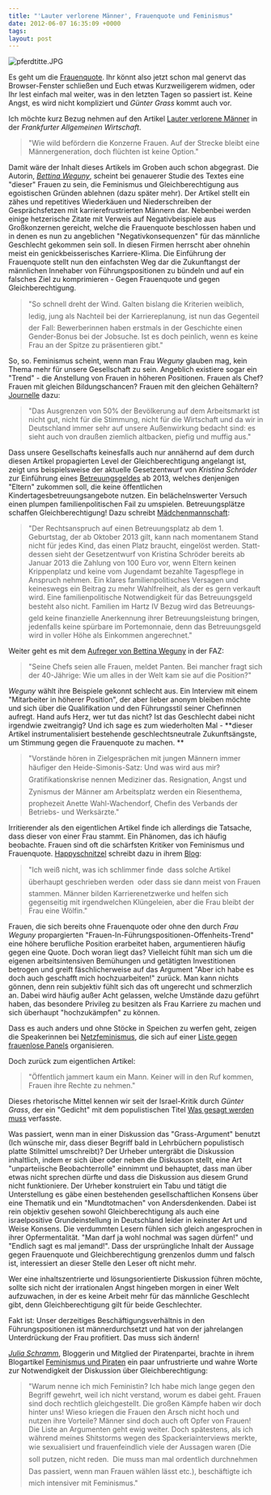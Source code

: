 ```yaml
---
title: "'Lauter verlorene Männer', Frauenquote und Feminismus"
date: 2012-06-07 16:35:09 +0000
tags: 
layout: post
---
```

<img src="/content/images/pferdtitte.JPG" alt="pferdtitte.JPG" />

Es geht um die [Frauenquote](http://www.faz.net/aktuell/beruf-chance/frauenquote-chefinnen-per-gesetz-11768021.html). Ihr könnt also jetzt schon mal genervt das Browser-Fenster schließen und Euch etwas Kurzweiligerem widmen, oder Ihr lest einfach mal weiter, was in den letzten Tagen so passiert ist. Keine Angst, es wird nicht kompliziert und *Günter Grass* kommt auch vor.

Ich möchte kurz Bezug nehmen auf den Artikel [Lauter verlorene Männer](http://www.faz.net/aktuell/wirtschaft/menschen-wirtschaft/frauenquote-lauter-verlorene-maenner-11771952.html) in der *Frankfurter Allgemeinen Wirtschaft*.

> "Wie wild befördern die Konzerne Frauen. Auf der Strecke bleibt eine Männergeneration, doch flüchten ist keine Option."

Damit wäre der Inhalt dieses Artikels im Groben auch schon abgegrast. Die Autorin, [*Bettina Weguny*](http://www.faz.net/redaktion/bettina-weiguny-11104444.html), scheint bei genauerer Studie des Textes eine "dieser" Frauen zu sein, die Feminismus und Gleichberechtigung aus egoistischen Gründen ablehnen (dazu später mehr). Der Artikel stellt ein zähes und repetitives Wiederkäuen und Niederschreiben der Gesprächsfetzen mit karrierefrustrierten Männern dar. Nebenbei werden einige hetzerische Zitate mit Verweis auf Negativbeispiele aus Großkonzernen gereicht, welche die Frauenquote beschlossen haben und in denen es nun zu angeblichen "Negativkonsequenzen" für das männliche Geschlecht gekommen sein soll. In diesen Firmen herrscht aber ohnehin meist ein genickbeisserisches Karriere-Klima. Die Einführung der Frauenquote stellt nun den einfachsten Weg dar die Zukunftangst der männlichen Innehaber von Führungspositionen zu bündeln und auf ein falsches Ziel zu komprimieren - Gegen Frauenquote und gegen Gleichberechtigung.

> "So schnell dreht der Wind. Galten bislang die Kriterien weiblich, ledig, jung als Nachteil bei der Karriereplanung, ist nun das Gegenteil der Fall: Bewerberinnen haben erstmals in der Geschichte einen Gender-Bonus bei der Jobsuche. Ist es doch peinlich, wenn es keine Frau an der Spitze zu präsentieren gibt."

So, so. Feminismus scheint, wenn man Frau *Weguny* glauben mag, kein Thema mehr für unsere Gesellschaft zu sein. Angeblich existiere sogar ein "Trend" - die Anstellung von Frauen in höheren Positionen. Frauen als Chef? Frauen mit gleichen Bildungschancen? Frauen mit den gleichen Gehältern? [Journelle](http://www.journelle.de/1377/und-dabei-heist-es-doch-immer-frauen-wurden-zur-hysterie-neigen/) dazu:

> "Das Ausgrenzen von 50% der Bevölkerung auf dem Arbeitsmarkt ist nicht gut, nicht für die Stimmung, nicht für die Wirtschaft und da wir in Deutschland immer sehr auf unsere Außenwirkung bedacht sind: es sieht auch von draußen ziemlich altbacken, piefig und muffig aus."

Dass unsere Gesellschafts keinesfalls auch nur annähernd auf dem durch diesen Artikel propagierten Level der Gleichberechtigung angelangt ist, zeigt uns beispielsweise der aktuelle Gesetzentwurf von *Kristina Schröder* zur Einführung eines [Betreuungsgeldes](http://www.spiegel.de/politik/deutschland/betreuungsgeld-kostet-100-millionen-im-jahr-weniger-als-geplant-a-836796.html) ab 2013, welches denjenigen "Eltern" zukommen soll, die keine öffentlichen Kindertagesbetreuungsangebote nutzen. Ein belächelnswerter Versuch einen plumpen familienpolitischen Fail zu umspielen. Betreuungsplätze schaffen Gleichberechtigung! Dazu schreibt [Mädchenmannschaft](http://maedchenmannschaft.net/ein-lautes-nein-zum-betreuungsgeld-jetzt-unterschreiben/):

> "Der Rechtsanspruch auf einen Betreuungs­platz ab dem 1. Geburtstag, der ab Oktober 2013 gilt, kann nach momentanem Stand nicht für jedes Kind, das einen Platz braucht, ein­gelöst werden. Statt­dessen sieht der Gesetz­entwurf von Kristina Schröder bereits ab Januar 2013 die Zahlung von 100 Euro vor, wenn Eltern keinen Krippen­platz und keine vom Jugendamt bezahlte Tages­pflege in Anspruch nehmen. Ein klares familien­politisches Ver­sagen und keineswegs ein Beitrag zu mehr Wahl­freiheit, als der es gern ver­kauft wird. Eine familien­politische Not­wendigkeit für das Betreuungs­geld besteht also nicht. Familien im Hartz IV Bezug wird das Betreuungs­geld keine finanzielle Anerkennung ihrer Betreuungs­leistung bringen, jedenfalls keine spürbare im Portemonnaie, denn das Betreuungs­geld wird in voller Höhe als Einkommen angerechnet."

Weiter geht es mit dem [Aufreger von Bettina Weguny](http://www.faz.net/aktuell/beruf-chance/frauenquote-chefinnen-per-gesetz-11768021.html) in der FAZ:

> "Seine Chefs seien alle Frauen, meldet Panten. Bei mancher fragt sich der 40-Jährige: Wie um alles in der Welt kam sie auf die Position?"

*Weguny* wählt ihre Beispiele gekonnt schlecht aus. Ein Interview mit einem "Mitarbeiter in höherer Position", der aber lieber anonym bleiben möchte und sich über die Qualifikation und den Führungsstil seiner Chefinnen aufregt. Hand aufs Herz, wer tut das nicht? Ist das Geschlecht dabei nicht irgendwie zweitrangig? Und ich sage es zum wiederholten Mal - **dieser Artikel instrumentalisiert bestehende geschlechtsneutrale Zukunftsängste, um Stimmung gegen die Frauenquote zu machen. **

> "Vorstände hören in Zielgesprächen mit jungen Männern immer häufiger den Heide-Simonis-Satz: Und was wird aus mir? Gratifikationskrise nennen Mediziner das. Resignation, Angst und Zynismus der Männer am Arbeitsplatz werden ein Riesenthema, prophezeit Anette Wahl-Wachendorf, Chefin des Verbands der Betriebs- und Werksärzte."

Irritierender als den eigentlichen Artikel finde ich allerdings die Tatsache, dass dieser von einer Frau stammt. Ein Phänomen, das ich häufig beobachte. Frauen sind oft die schärfsten Kritiker von Feminismus und Frauenquote. [Happyschnitzel](http://happyschnitzel.com/) schreibt dazu in ihrem [Blog](http://happyschnitzel.com/?p=6070):

> "Ich weiß nicht, was ich schlimmer finde  dass solche Artikel überhaupt geschrieben werden  oder dass sie dann meist von Frauen stammen. Männer bilden Karrierenetzwerke und helfen sich gegenseitig mit irgendwelchen Klüngeleien, aber die Frau bleibt der Frau eine Wölfin."

Frauen, die sich bereits ohne Frauenquote oder ohne den durch *Frau Weguny* propargierten "Frauen-In-Führungspositionen-Offenheits-Trend" eine höhere berufliche Position erarbeitet haben, argumentieren häufig gegen eine Quote. Doch woran liegt das? Vielleicht fühlt man sich um die eigenen arbeitsintensiven Bemühungen und getätigten Investitionen betrogen und greift fäschlicherweise auf das Argument "Aber ich habe es doch auch geschafft mich hochzuarbeiten!" zurück. Man kann nichts gönnen, denn rein subjektiv fühlt sich das oft ungerecht und schmerzlich an. Dabei wird häufig außer Acht gelassen, welche Umstände dazu geführt haben, das besondere Privileg zu besitzen als Frau Karriere zu machen und sich überhaupt "hochzukämpfen" zu können. 

Dass es auch anders und ohne Stöcke in Speichen zu werfen geht, zeigen die Speakerinnen bei [Netzfeminismus](http://netzfeminismus.org/), die sich auf einer [Liste gegen frauenlose Panels](http://netzfeminismus.org/?page_id=114) organisieren.

Doch zurück zum eigentlichen Artikel:

> "Öffentlich jammert kaum ein Mann. Keiner will in den Ruf kommen, Frauen ihre Rechte zu nehmen."

Dieses rhetorische Mittel kennen wir seit der Israel-Kritik durch *Günter Grass*, der ein "Gedicht" mit dem populistischen Titel [Was gesagt werden muss](http://www.spiegel.de/kultur/gesellschaft/dokumentation-gedicht-was-gesagt-werden-muss-von-guenter-grass-a-825744.html) verfasste.

Was passiert, wenn man in einer Diskussion das "Grass-Argument" benutzt (Ich wünsche mir, dass dieser Begriff bald in Lehrbüchern populistisch platte Stilmittel umschreibt)? Der Urheber untergräbt die Diskussion inhaltlich, indem er sich über oder neben die Diskusson stellt, eine Art "unparteiische Beobachterrolle" einnimmt und behauptet, dass man über etwas nicht sprechen dürfte und dass die Diskussion aus diesem Grund nicht funktioniere. Der Urheber konstruiert ein Tabu und tätigt die Unterstellung es gäbe einen bestehenden gesellschaftlichen Konsens über eine Thematik und ein "Mundtotmachen" von Andersdenkenden. Dabei ist rein objektiv gesehen sowohl Gleichberechtigung als auch eine israelpositive Grundeinstellung in Deutschland leider in keinster Art und Weise Konsens. Die verdummten Lesern fühlen sich gleich angesprochen in ihrer Opfermentalität. "Man darf ja wohl nochmal was sagen dürfen!" und "Endlich sagt es mal jemand!". Dass der ursprüngliche Inhalt der Aussage gegen Frauenquote und Gleichberechtigung grenzenlos dumm und falsch ist, interessiert an dieser Stelle den Leser oft nicht mehr. 

Wer eine inhaltszentrierte und lösungsorientierte Diskussion führen möchte, sollte sich nicht der irrationalen Angst hingeben morgen in einer Welt aufzuwachen, in der es keine Arbeit mehr für das männliche Geschlecht gibt, denn Gleichberechtigung gilt für beide Geschlechter. 

Fakt ist: Unser derzeitiges Beschäftigungsverhältnis in den Führungspositionen ist männerdurchsetzt und hat von der jahrelangen Unterdrückung der Frau profitiert. Das muss sich ändern!

[*Julia Schramm*](http://juliaschramm.de), Bloggerin und Mitglied der Piratenpartei, brachte in ihrem Blogartikel [Feminismus und Piraten](http://juliaschramm.de/2012/03/08/feminismus-und-piraten/) ein paar unfrustrierte und wahre Worte zur Notwendigkeit der Diskussion über Gleichberechtigung:

> "Warum nenne ich mich Feministin? Ich habe mich lange gegen den Begriff gewehrt, weil ich nicht verstand, worum es dabei geht. Frauen sind doch rechtlich gleichgestellt. Die großen Kämpfe haben wir doch hinter uns! Wieso kriegen die Frauen den Arsch nicht hoch und nutzen ihre Vorteile? Männer sind doch auch oft Opfer von Frauen! Die Liste an Argumenten geht ewig weiter. Doch spätestens, als ich während meines Shitstorms wegen des Spackeriainterviews merkte, wie sexualisiert und frauenfeindlich viele der Aussagen waren (Die soll putzen, nicht reden.  Die muss man mal ordentlich durchnehmen  Das passiert, wenn man Frauen wählen lässt etc.), beschäftigte ich mich intensiver mit Feminismus."

